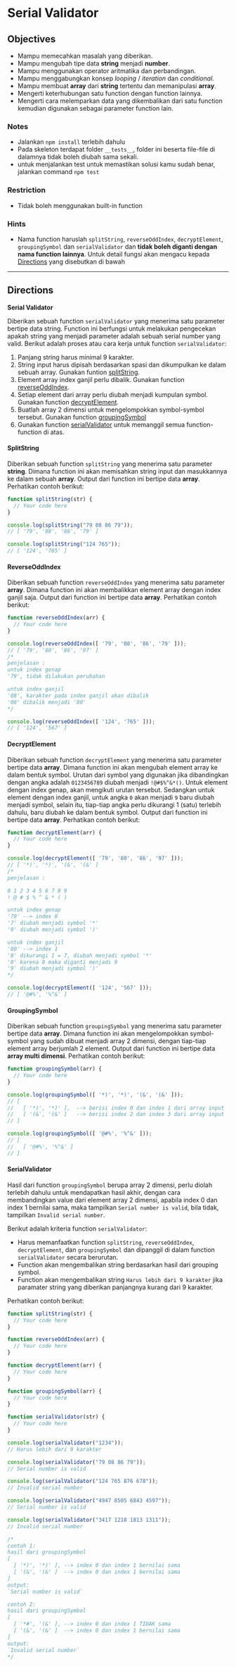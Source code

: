 # Serial Validator

## Objectives

- Mampu memecahkan masalah yang diberikan.
- Mampu mengubah tipe data **string** menjadi **number**.
- Mampu menggunakan operator aritmatika dan perbandingan.
- Mampu menggabungkan konsep _looping_ / _iteration_ dan _conditional_.
- Mampu membuat **array** dari **string** tertentu dan memanipulasi **array**.
- Mengerti keterhubungan satu function dengan function lainnya.
- Mengerti cara melemparkan data yang dikembalikan dari satu function kemudian digunakan sebagai parameter function lain.

### Notes

- Jalankan `npm install` terlebih dahulu
- Pada skeleton terdapat folder `__tests__`, folder ini beserta file-file di dalamnya tidak boleh diubah sama sekali.
- untuk menjalankan test untuk memastikan solusi kamu sudah benar, jalankan command `npm test`

### Restriction

- Tidak boleh menggunakan built-in function

### Hints

- Nama function haruslah `splitString`, `reverseOddIndex`, `decryptElement`, `groupingSymbol` dan `serialValidator` dan **tidak boleh diganti dengan nama function lainnya**. Untuk detail fungsi akan mengacu kepada [Directions](#directions) yang disebutkan di bawah

---

## Directions

**Serial Validator**

Diberikan sebuah function `serialValidator` yang menerima satu parameter bertipe data string. Function ini berfungsi untuk melakukan pengecekan apakah string yang menjadi parameter adalah sebuah serial number yang valid. Berikut adalah proses atau cara kerja untuk function `serialValidator`:

1. Panjang string harus minimal 9 karakter.
2. String input harus dipisah berdasarkan spasi dan dikumpulkan ke dalam sebuah array. Gunakan funtion [splitString](#SplitString).
3. Element array index ganjil perlu dibalik. Gunakan function [reverseOddIndex](#ReverseOddIndex).
4. Setiap element dari array perlu diubah menjadi kumpulan symbol. Gunakan function [decryptElement](#DecryptElement).
5. Buatlah array 2 dimensi untuk mengelompokkan symbol-symbol tersebut. Gunakan function [groupingSymbol](#GroupingSymbol)
6. Gunakan function [serialValidator](#SerialValidator) untuk memanggil semua function-function di atas.


#### **SplitString**

Diberikan sebuah function `splitString` yang menerima satu parameter **string**. Dimana function ini akan memisahkan string input dan masukkannya ke dalam sebuah **array**. Output dari function ini bertipe data **array**. Perhatikan contoh berikut:

```js
function splitString(str) {
  // Your code here
}

console.log(splitString("79 08 86 79"));
// [ '79', '08', '86', '79' ]

console.log(splitString("124 765"));
// [ '124', '765' ]
```

#### **ReverseOddIndex**

Diberikan sebuah function `reverseOddIndex` yang menerima satu parameter **array**. Dimana function ini akan membalikkan element array dengan index ganjil saja. Output dari function ini bertipe data **array**. Perhatikan contoh berikut:

```js
function reverseOddIndex(arr) {
  // Your code here
}

console.log(reverseOddIndex([ '79', '08', '86', '79' ]));
// [ '79', '80', '86', '97' ]
/*
penjelasan :
untuk index genap
'79', tidak dilakukan perubahan

untuk index ganjil
'08', karakter pada index ganjil akan dibalik
'08' dibalik menjadi '80'
*/

console.log(reverseOddIndex([ '124', '765' ]));
// [ '124', '567' ]
```

#### **DecryptElement**

Diberikan sebuah function `decryptElement` yang menerima satu parameter bertipe data **array**. Dimana function ini akan mengubah element array ke dalam bentuk symbol. Urutan dari symbol yang digunakan jika dibandingkan dengan angka adalah `0123456789` diubah menjadi `!@#$%^&*()`. Untuk element dengan index genap, akan mengikuti urutan tersebut. Sedangkan untuk element dengan index ganjil, untuk angka `0` akan menjadi `9` baru diubah menjadi symbol, selain itu, tiap-tiap angka perlu dikurangi 1 (satu) terlebih dahulu, baru diubah ke dalam bentuk symbol. Output dari function ini bertipe data **array**. Perhatikan contoh berikut:

```js
function decryptElement(arr) {
  // Your code here
}

console.log(decryptElement([ '79', '80', '86', '97' ]));
// [ '*)', '*)', '(&', '(&' ]
/*
penjelasan :

0 1 2 3 4 5 6 7 8 9
! @ # $ % ^ & * ( )

untuk index genap
'79' --> index 0
'7' diubah menjadi symbol '*'
'9' diubah menjadi symbol ')'

untuk index ganjil
'80' --> index 1
'8' dikurangi 1 = 7, diubah menjadi symbol '*'
'0' karena 0 maka diganti menjadi 9
'9' diubah menjadi symbol ')'
*/

console.log(decryptElement([ '124', '567' ]));
// [ '@#%', '%^&' ]
```

#### **GroupingSymbol**

Diberikan sebuah function `groupingSymbol` yang menerima satu parameter bertipe data **array**. Dimana function ini akan mengelompokkan symbol-symbol yang sudah dibuat menjadi array 2 dimensi, dengan tiap-tiap element array berjumlah 2 element. Output dari function ini bertipe data **array multi dimensi**. Perhatikan contoh berikut:

```js
function groupingSymbol(arr) {
  // Your code here
}

console.log(groupingSymbol([ '*)', '*)', '(&', '(&' ]));
// [
//   [ '*)', '*)' ],  --> berisi index 0 dan index 1 dari array input
//   [ '(&', '(&' ]   --> berisi index 2 dan index 3 dari array input
// ]

console.log(groupingSymbol([ '@#%', '%^&' ]));
// [
//   [ '@#%', '%^&' ]
// ]
```

#### **SerialValidator**

Hasil dari function `groupingSymbol` berupa array 2 dimensi, perlu diolah terlebih dahulu untuk mendapatkan hasil akhir, dengan cara membandingkan value dari element array 2 dimensi, apabila index 0 dan index 1 bernilai sama, maka tampilkan `Serial number is valid`, bila tidak, tampilkan `Invalid serial number`.

Berikut adalah kriteria function `serialValidator`:
- Harus memanfaatkan function `splitString`, `reverseOddIndex`, `decryptElement`, dan `groupingSymbol` dan dipanggil di dalam function `serialValidator` secara berurutan.
- Function akan mengembalikan string berdasarkan hasil dari grouping symbol.
- Function akan mengembalikan string `Harus lebih dari 9 karakter` jika paramater string yang diberikan panjangnya kurang dari 9 karakter.

Perhatikan contoh berikut:

```js
function splitString(str) {
  // Your code here
}

function reverseOddIndex(arr) {
  // Your code here
}

function decryptElement(arr) {
  // Your code here
}

function groupingSymbol(arr) {
  // Your code here
}

function serialValidator(str) {
  // Your code here
}

console.log(serialValidator("1234"));
// Harus lebih dari 9 karakter

console.log(serialValidator("79 08 86 79"));
// Serial number is valid

console.log(serialValidator("124 765 876 678"));
// Invalid serial number

console.log(serialValidator("4947 8505 6843 4597"));
// Serial number is valid

console.log(serialValidator("3417 1218 1813 1311"));
// Invalid serial number

/*
contoh 1:
hasil dari groupingSymbol
[
  [ '*)', '*)' ], --> index 0 dan index 1 bernilai sama
  [ '(&', '(&' ]  --> index 0 dan index 1 bernilai sama
]
output:
`Serial number is valid`

contoh 2:
hasil dari groupingSymbol
[
  [ '*#', '(&' ], --> index 0 dan index 1 TIDAK sama
  [ '(&', '(&' ]  --> index 0 dan index 1 bernilai sama
]
output:
`Invalid serial number`
*/
```